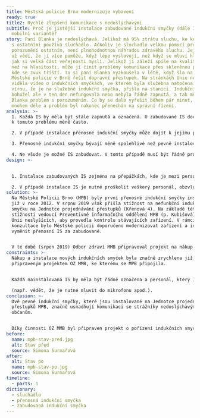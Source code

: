 ```yaml
---
title: Městská policie Brno modernizuje vybavení
ready: true
title2: Rychlé zlepšení komunikace s nedoslýchavými
subtitle: Proč je jistější instalace zabudované indukční smyčky (dále IS) oproti
  mobilní variantě?
story: Paní Blanka je nedoslýchavá. Jelikož má 95% ztrátu sluchu, ke komunikaci
  s ostatními používá sluchadlo. Ačkoliv je sluchadlo velkou pomocí pro
  porozumění ostatním, není plnohodnotnou náhradou zdravého sluchu. Její známí
  už vědí, že jí více pomůže, když lépe vyslovují, než když se mluví hlasitěji,
  jak si velká část veřejnosti myslí. Jelikož jí záleží spíše na kvalitě zvuku
  než na hlasitosti, může jí činit problémy komunikace přes skleněnou přepážku,
  kde se zvuk tříští. To si paní Blanka vyzkoušela v létě, když šla na služebnu
  Městské policie v Brně řešit dopravní přestupek. Na stránkách Unie neslyšících
  viděla video o indukčních smyčkách, ve kterém byla služebna natočena. S dobrou
  vírou, že je na služebně indukční smyčka, přišla na stanici. Indukční smyčka
  bohužel ale v ten den nefungovala nebo nebyla řádně zapnutá, a tak měla paní
  Blanka problém s porozuměním. Co by se dalo vyřešit během pár minut, trvalo
  mnohem déle a problém byl nakonec přenechán na správní řízení.
analysis: >-
  1. Každá IS by měla být stále zapnutá a označená. U zabudované IS dochází
  k tomuto problému méně často.

  2. V případě instalace přenosné indukční smyčky může dojít k jejímu posunutí. Smyčka tedy vysílá signál do místa, kde nedoslýchavý nestojí, takže signál dobře neslyší.

  3. Přenosné indukční smyčky bývají méně spolehlivé než pevně instalované IS.

  4. Ne všude je možné IS zabudovat. V tomto případě musí být řádně proškolen personál, jak smyčku správně uvést do provozu.
design: >-
  

  1. Instalace zabudovaných IS zejména na přepážkách, kde je mezi personálem a klientem umístěno sklo či jiná zástěna, která omezuje šíření zvuku.

  2. V případě instalace IS je nutné proškolit veškerý personál, obzvláště je-li instalována přenosná IS, která vyžaduje složitější zapínání.
solution: >-
  Na Městské Policii Brno (MPB) byly první přenosné indukční smyčky instalovány
  již v roce 2012. V srpnu 2019 však přišla stížnost na nefunkční indukční
  smyčku na Jednotce projednávání přestupků (Křenová 4). Na základě této
  stížnosti vedoucí Preventivně informačního oddělení MPB (p. Kubišová) oslovila
  Unii neslyšících, aby provedla kontrolu stávajících zařízení. V rámci této
  konzultace bylo Městské policii doporučeno modernizovat zařízení a ideálně
  vyměnit přenosní IS za zabudované. 


  V té době (srpen 2019) Odbor zdraví MMB připravoval projekt na nákup indukčních smyček pro několik odborů a pracovišť MMB. O této skutečnosti se p. Kubišová dočetla v denním tisku a kontaktovala p. Rossi (OZ MMB) s žádostí o připojení k projektu a zakoupení dvou zabudovaných IS na Jednotku projednávání přestupků. Jelikož MPB administrativně spadá pod MMB, bylo žádosti ze strany OZ MMB vyhověno. Instalace a označení indukčních smyček proběhlo 4. listopadu 2019, tedy pouhých 84 dní od podání stížnosti na nefunkční IS na témže pracovišti. Noví i stávající zaměstnanci MPB jsou o IS proškoleni, tudíž problém, který se vyskytl v srpnu, by se již neměl opakovat.
constraints: >-
  Nákup a instalace nových indukčních smyček byla značně zrychlena již
  připraveným projektem OZ MMB, ke kterému se MPB připojila. 


  Každá nainstalovaná IS by měla být řádně označena a personál, který IS používá, by měl být proškolen

  (např. vědět, že je nutné mluvit do mikrofonu apod.).
conclusion: >-
  Dvě pevné indukční smyčky, které jsou instalované na Jednotce projednávání
  přestupků MPB, značně usnadňují komunikaci se strážníky nedoslýchavým
  občanům. 


  Díky činnosti OZ MMB byl připraven projekt o pořízení indukčních smyček, ke kterému se mohla připojit MPB a rychle vyřešit problém, na který byli upozorněni.
before:
  name: mpb-stav-pred.jpg
  alt: Stav před
  source: Simona Surmařová
after:
  alt: Stav po
  name: mpb-stav-po.jpg
  source: Simona Surmařová
timeline:
  - parts: 1
dictionary:
  - sluchadlo
  - přenosná indukční smyčka
  - zabudovaná indukční smyčka
---
```

